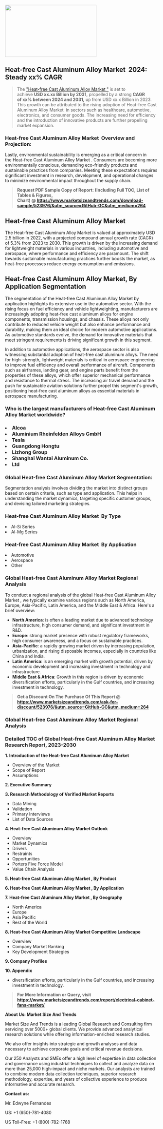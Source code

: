 <p><img class="alignnone size-medium wp-image-20088" src="https://ffe5etoiles.com/wp-content/uploads/2024/12/MST1-300x171.png" alt="" width="300" height="171" /></p><h2 id="ember46" class="ember-view reader-text-block__heading-2">Heat-free Cast Aluminum Alloy Market &nbsp;2024: Steady&nbsp;xx% CAGR</h2><blockquote id="ember47" class="ember-view reader-text-block__blockquote">The&nbsp;<a class="app-aware-link " href="https://www.marketsizeandtrends.com/download-sample/523976/&utm_source=GitHub-GC&utm_medium=264" target="_blank" data-test-app-aware-link="">"Heat-free Cast Aluminum Alloy Market "</a>&nbsp;is set to achieve&nbsp;<strong>USD&nbsp;xx.xx&nbsp;Billion by 2031,</strong>&nbsp;propelled by a strong&nbsp;<strong>CAGR of&nbsp;xx% between 2024 and 2031,</strong>&nbsp;up from USD xx.x Billion in 2023. This growth can be attributed to the rising adoption of&nbsp;Heat-free Cast Aluminum Alloy Market &nbsp;in sectors such as healthcare, automotive, electronics, and consumer goods. The increasing need for efficiency and the introduction of innovative products are further propelling market expansion.</blockquote><h3 id="ember48" class="ember-view reader-text-block__heading-3">Heat-free Cast Aluminum Alloy Market &nbsp;Overview and Projection:</h3><p id="ember49" class="ember-view reader-text-block__paragraph">Lastly, environmental sustainability is emerging as a critical concern in the&nbsp;Heat-free Cast Aluminum Alloy Market . Consumers are becoming more environmentally conscious, demanding eco-friendly products and sustainable practices from companies. Meeting these expectations requires significant investment in research, development, and operational changes to minimize environmental impact throughout the supply chain.</p><blockquote id="ember50" class="ember-view reader-text-block__blockquote"><strong>Request PDF Sample Copy of Report: (Including Full TOC, List of Tables &amp; Figures, Chart)&nbsp;@&nbsp;<strong><a href="https://www.marketsizeandtrends.com/download-sample/523976/&utm_source=GitHub-GC&utm_medium=264" target="_blank">https://www.marketsizeandtrends.com/download-sample/523976/&utm_source=GitHub-GC&utm_medium=264</a></strong></strong></blockquote><h3 class=""> <h2>Heat-free Cast Aluminum Alloy Market</h2><p>The Heat-free Cast Aluminum Alloy Market is valued at approximately USD 2.5 billion in 2022, with a projected compound annual growth rate (CAGR) of 5.3% from 2023 to 2030. This growth is driven by the increasing demand for lightweight materials in various industries, including automotive and aerospace, where performance and efficiency are paramount. The shift towards sustainable manufacturing practices further boosts the market, as heat-free processes reduce energy consumption and emissions.</p><h2>Heat-free Cast Aluminum Alloy Market, By Application Segmentation</h2><p>The segmentation of the Heat-free Cast Aluminum Alloy Market by application highlights its extensive use in the automotive sector. With the rising focus on fuel efficiency and vehicle lightweighting, manufacturers are increasingly adopting heat-free cast aluminum alloys for engine components, transmission housings, and chassis. These alloys not only contribute to reduced vehicle weight but also enhance performance and durability, making them an ideal choice for modern automotive applications. As automotive standards evolve, the demand for innovative materials that meet stringent requirements is driving significant growth in this segment.</p><p>In addition to automotive applications, the aerospace sector is also witnessing substantial adoption of heat-free cast aluminum alloys. The need for high-strength, lightweight materials is critical in aerospace engineering to improve fuel efficiency and overall performance of aircraft. Components such as airframes, landing gear, and engine parts benefit from the properties of these alloys, which offer superior mechanical performance and resistance to thermal stress. The increasing air travel demand and the push for sustainable aviation solutions further propel this segment's growth, positioning heat-free cast aluminum alloys as essential materials in aerospace manufacturing.</p></h3><h3 id="" class="">Who is the largest manufacturers of&nbsp;Heat-free Cast Aluminum Alloy Market worldwide?</h3><h3 class=""></Li><Li>Alcoa</Li><Li> Aluminium Rheinfelden Alloys GmbH</Li><Li> Tesla</Li><Li> Guangdong Hongtu</Li><Li> Lizhong Group</Li><Li> Shanghai Wantai Aluminum Co.</Li><Li>Ltd</h3><h3 id="ember53" class="ember-view reader-text-block__heading-3">Global&nbsp;Heat-free Cast Aluminum Alloy Market Segmentation:</h3><p id="ember54" class="ember-view reader-text-block__paragraph">Segmentation analysis involves dividing the market into distinct groups based on certain criteria, such as type and application. This helps in understanding the market dynamics, targeting specific customer groups, and devising tailored marketing strategies.</p><h3 id="" class="">Heat-free Cast Aluminum Alloy Market &nbsp;By Type</h3><p></Li><Li>Al-Si Series</Li><Li> Al-Mg Series</p><h3 id="" class="">Heat-free Cast Aluminum Alloy Market &nbsp;By Application</h3><p class=""></Li><Li>Automotive</Li><Li> Aerospace</Li><Li> Other</p><h3 id="ember62" class="ember-view reader-text-block__heading-3">Global Heat-free Cast Aluminum Alloy Market Regional Analysis</h3><p id="ember63" class="ember-view reader-text-block__paragraph">To conduct a regional analysis of the global Heat-free Cast Aluminum Alloy Market , we typically examine various regions such as North America, Europe, Asia-Pacific, Latin America, and the Middle East &amp; Africa. Here's a brief overview:</p><ul><li><strong>North America</strong>: is often a leading market due to advanced technology infrastructure, high consumer demand, and significant investment in R&amp;D.</li><li><strong>Europe</strong>: strong market presence with robust regulatory frameworks, high consumer awareness, and a focus on sustainable practices.</li><li><strong>Asia-Pacific</strong>: a rapidly growing market driven by increasing population, urbanization, and rising disposable incomes, especially in countries like China and India.</li><li><strong>Latin America</strong>: is an emerging market with growth potential, driven by economic development and increasing investment in technology and infrastructure.</li><li><strong>Middle East &amp; Africa</strong>: Growth in this region is driven by economic diversification efforts, particularly in the Gulf countries, and increasing investment in technology.</li></ul><blockquote id="ember61" class="ember-view reader-text-block__blockquote"><strong>Get a Discount On The Purchase Of This Report @ <strong><a href="https://html-cleaner.com/" target="">https://www.marketsizeandtrends.com/ask-for-discount/523976/&utm_source=GitHub-GC&utm_medium=264</a></strong></strong></blockquote><h3 id="ember62" class="ember-view reader-text-block__heading-3">Global Heat-free Cast Aluminum Alloy Market Regional Analysis</h3><h3 id="" class="">Detailed TOC of Global Heat-free Cast Aluminum Alloy Market Research Report, 2023-2030</h3><p id="" class=""><strong>1. Introduction of the Heat-free Cast Aluminum Alloy Market </strong></p><ul><li>Overview of the Market</li><li>Scope of Report</li><li>Assumptions</li></ul><p id="" class=""><strong>2. Executive Summary</strong></p><p id="" class=""><strong>3. Research Methodology of Verified Market Reports</strong></p><ul><li>Data Mining</li><li>Validation</li><li>Primary Interviews</li><li>List of Data Sources</li></ul><p id="" class=""><strong>4. Heat-free Cast Aluminum Alloy Market Outlook</strong></p><ul><li>Overview</li><li>Market Dynamics</li><li>Drivers</li><li>Restraints</li><li>Opportunities</li><li>Porters Five Force Model</li><li>Value Chain Analysis</li></ul><p id="" class=""><strong>5. Heat-free Cast Aluminum Alloy Market , By Product</strong></p><p id="" class=""><strong>6. Heat-free Cast Aluminum Alloy Market , By Application</strong></p><p id="" class=""><strong>7. Heat-free Cast Aluminum Alloy Market , By Geography</strong></p><ul><li>North America</li><li>Europe</li><li>Asia Pacific</li><li>Rest of the World</li></ul><p id="" class=""><strong>8. Heat-free Cast Aluminum Alloy Market Competitive Landscape</strong></p><ul><li>Overview</li><li>Company Market Ranking</li><li>Key Development Strategies</li></ul><p id="" class=""><strong>9. Company Profiles</strong></p><p id="" class=""><strong>10. Appendix</strong></p><ul><li>diversification efforts, particularly in the Gulf countries, and increasing investment in technology.</li></ul><blockquote id="ember65" class="ember-view reader-text-block__blockquote"><strong>For More Information or Query, visit <strong><strong><a href="https://html-cleaner.com/" target="">https://www.marketsizeandtrends.com/report/electrical-cabinet-fans-market/</a></strong></strong></strong></blockquote><p id="" class=""><strong>About Us: Market Size And Trends</strong></p><p id="" class="">Market Size And Trends is a leading Global Research and Consulting firm servicing over 5000+ global clients. We provide advanced analytical research solutions while offering information-enriched research studies.</p><p id="" class="">We also offer insights into strategic and growth analyses and data necessary to achieve corporate goals and critical revenue decisions.</p><p id="" class="">Our 250 Analysts and SMEs offer a high level of expertise in data collection and governance using industrial techniques to collect and analyze data on more than 25,000 high-impact and niche markets. Our analysts are trained to combine modern data collection techniques, superior research methodology, expertise, and years of collective experience to produce informative and accurate research.</p><p id="" class=""><strong>Contact us:</strong></p><p id="" class="">Mr. Edwyne Fernandes</p><p id="" class="">US: +1 (650)-781-4080</p><p id="" class="">US Toll-Free: +1 (800)-782-1768</p>
